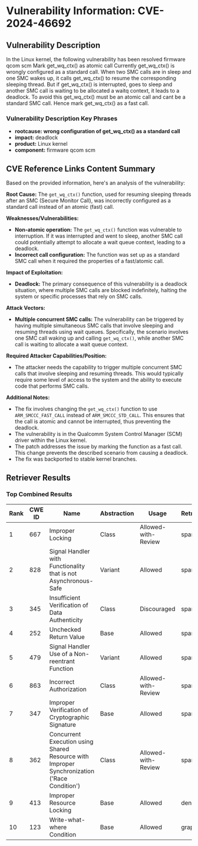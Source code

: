 # Vulnerability Information: CVE-2024-46692

## Vulnerability Description
In the Linux kernel, the following vulnerability has been resolved firmware qcom scm Mark get_wq_ctx() as atomic call Currently get_wq_ctx() is wrongly configured as a standard call. When two SMC calls are in sleep and one SMC wakes up, it calls get_wq_ctx() to resume the corresponding sleeping thread. But if get_wq_ctx() is interrupted, goes to sleep and another SMC call is waiting to be allocated a waitq context, it leads to a deadlock. To avoid this get_wq_ctx() must be an atomic call and cant be a standard SMC call. Hence mark get_wq_ctx() as a fast call.

### Vulnerability Description Key Phrases
- **rootcause:** **wrong configuration of get_wq_ctx() as a standard call**
- **impact:** deadlock
- **product:** Linux kernel
- **component:** firmware qcom scm

## CVE Reference Links Content Summary
Based on the provided information, here's an analysis of the vulnerability:

**Root Cause:**
The `get_wq_ctx()` function, used for resuming sleeping threads after an SMC (Secure Monitor Call), was incorrectly configured as a standard call instead of an atomic (fast) call.

**Weaknesses/Vulnerabilities:**
- **Non-atomic operation:** The `get_wq_ctx()` function was vulnerable to interruption. If it was interrupted and went to sleep, another SMC call could potentially attempt to allocate a wait queue context, leading to a deadlock.
- **Incorrect call configuration:** The function was set up as a standard SMC call when it required the properties of a fast/atomic call.

**Impact of Exploitation:**
- **Deadlock:** The primary consequence of this vulnerability is a deadlock situation, where multiple SMC calls are blocked indefinitely, halting the system or specific processes that rely on SMC calls.

**Attack Vectors:**
- **Multiple concurrent SMC calls:** The vulnerability can be triggered by having multiple simultaneous SMC calls that involve sleeping and resuming threads using wait queues. Specifically, the scenario involves one SMC call waking up and calling `get_wq_ctx()`, while another SMC call is waiting to allocate a wait queue context.

**Required Attacker Capabilities/Position:**
- The attacker needs the capability to trigger multiple concurrent SMC calls that involve sleeping and resuming threads. This would typically require some level of access to the system and the ability to execute code that performs SMC calls.

**Additional Notes:**
- The fix involves changing the `get_wq_ctx()` function to use `ARM_SMCCC_FAST_CALL` instead of `ARM_SMCCC_STD_CALL`. This ensures that the call is atomic and cannot be interrupted, thus preventing the deadlock.
- The vulnerability is in the Qualcomm System Control Manager (SCM) driver within the Linux kernel.
- The patch addresses the issue by marking the function as a fast call. This change prevents the described scenario from causing a deadlock.
- The fix was backported to stable kernel branches.

## Retriever Results

### Top Combined Results

| Rank | CWE ID | Name | Abstraction | Usage  | Retrievers | Individual Scores |
|------|--------|------|-------------|-------|------------|-------------------|
| 1 | 667 | Improper Locking | Class | Allowed-with-Review | sparse | 0.516 |
| 2 | 828 | Signal Handler with Functionality that is not Asynchronous-Safe | Variant | Allowed | sparse | 0.502 |
| 3 | 345 | Insufficient Verification of Data Authenticity | Class | Discouraged | sparse | 0.501 |
| 4 | 252 | Unchecked Return Value | Base | Allowed | sparse | 0.497 |
| 5 | 479 | Signal Handler Use of a Non-reentrant Function | Variant | Allowed | sparse | 0.484 |
| 6 | 863 | Incorrect Authorization | Class | Allowed-with-Review | sparse | 0.477 |
| 7 | 347 | Improper Verification of Cryptographic Signature | Base | Allowed | sparse | 0.477 |
| 8 | 362 | Concurrent Execution using Shared Resource with Improper Synchronization ('Race Condition') | Class | Allowed-with-Review | sparse | 0.477 |
| 9 | 413 | Improper Resource Locking | Base | Allowed | dense | 0.491 |
| 10 | 123 | Write-what-where Condition | Base | Allowed | graph | 0.002 |

